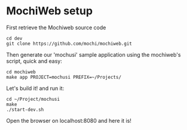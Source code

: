 MochiWeb setup
=============================

First retrieve the Mochiweb source code

    cd dev
    git clone https://github.com/mochi/mochiweb.git

Then generate our 'mochusi' sample application using the mochiweb's script, quick and easy:

	cd mochiweb
    make app PROJECT=mochusi PREFIX=~/Projects/

Let's build it! and run it:

    cd ~/Project/mochusi
    make
    ./start-dev.sh

Open the browser on localhost:8080 and here it is!

	



